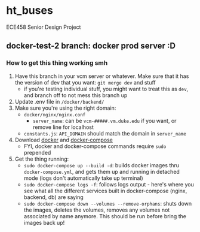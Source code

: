 # ht_buses
ECE458 Senior Design Project

## docker-test-2 branch: docker prod server :D
### How to get this thing working smh
1. Have this branch in your vcm server or whatever. Make sure that it has the version of dev that you want: `git merge dev` and stuff
    - if you're testing individual stuff, you might want to treat this as `dev`, and branch off to not mess this branch up
3. Update .env file in `/docker/backend/`
4. Make sure you're using the right domain:
    - `docker/nginx/nginx.conf`
      - `server_name`: can be `vcm-#####.vm.duke.edu` if you want, or remove line for localhost
    - `constants.js`: `API_DOMAIN` should match the domain in `server_name`
5. Download [docker](https://docs.docker.com/engine/install/ubuntu/) and [docker-compose](https://docs.docker.com/compose/install/)
    - FYI, docker and docker-compose commands require `sudo` prepended
6. Get the thing running:
    - `sudo docker-compose up --build -d`: builds docker images thru `docker-compose.yml`, and gets them up and running in detached mode (logs don't automatically take up terminal)    
    - `sudo docker-compose logs -f`: follows logs output - here's where you see what all the different services built in docker-compose (nginx, backend, db) are saying
    - `sudo docker-compose down --volumes --remove-orphans`: shuts down the images, deletes the volumes, removes any volumes not associated by name anymore. This should be run before bring the images back up!
